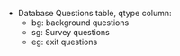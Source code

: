 * Database Questions table, qtype column:
	* bg: background questions
	* sg: Survey questions
	* eg: exit questions